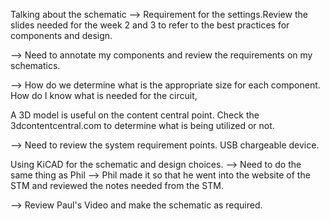 Talking about the schematic
--> Requirement for the settings.Review the slides needed for the week 2 and 3 to refer to the best practices for components and design. 

--> Need to annotate my components and review the requirements on my schematics. 

--> How do we determine what is the appropriate size for each component. How do I know what is needed for the circuit,

A 3D model is useful on the content central point. 
Check the 3dcontentcentral.com to determine what is being utilized or not. 

--> Need to review the system requirement points. USB chargeable device. 

Using KiCAD for the schematic and design choices. 
--> Need to do the same thing as Phil --> Phil made it so that he went into the website of the STM and reviewed the notes needed from the STM. 

--> Review Paul's Video and make the schematic as required. 


